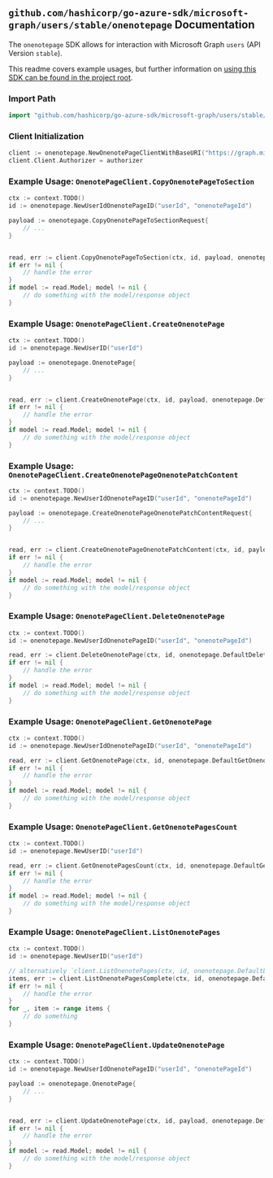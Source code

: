 
## `github.com/hashicorp/go-azure-sdk/microsoft-graph/users/stable/onenotepage` Documentation

The `onenotepage` SDK allows for interaction with Microsoft Graph `users` (API Version `stable`).

This readme covers example usages, but further information on [using this SDK can be found in the project root](https://github.com/hashicorp/go-azure-sdk/tree/main/docs).

### Import Path

```go
import "github.com/hashicorp/go-azure-sdk/microsoft-graph/users/stable/onenotepage"
```


### Client Initialization

```go
client := onenotepage.NewOnenotePageClientWithBaseURI("https://graph.microsoft.com")
client.Client.Authorizer = authorizer
```


### Example Usage: `OnenotePageClient.CopyOnenotePageToSection`

```go
ctx := context.TODO()
id := onenotepage.NewUserIdOnenotePageID("userId", "onenotePageId")

payload := onenotepage.CopyOnenotePageToSectionRequest{
	// ...
}


read, err := client.CopyOnenotePageToSection(ctx, id, payload, onenotepage.DefaultCopyOnenotePageToSectionOperationOptions())
if err != nil {
	// handle the error
}
if model := read.Model; model != nil {
	// do something with the model/response object
}
```


### Example Usage: `OnenotePageClient.CreateOnenotePage`

```go
ctx := context.TODO()
id := onenotepage.NewUserID("userId")

payload := onenotepage.OnenotePage{
	// ...
}


read, err := client.CreateOnenotePage(ctx, id, payload, onenotepage.DefaultCreateOnenotePageOperationOptions())
if err != nil {
	// handle the error
}
if model := read.Model; model != nil {
	// do something with the model/response object
}
```


### Example Usage: `OnenotePageClient.CreateOnenotePageOnenotePatchContent`

```go
ctx := context.TODO()
id := onenotepage.NewUserIdOnenotePageID("userId", "onenotePageId")

payload := onenotepage.CreateOnenotePageOnenotePatchContentRequest{
	// ...
}


read, err := client.CreateOnenotePageOnenotePatchContent(ctx, id, payload, onenotepage.DefaultCreateOnenotePageOnenotePatchContentOperationOptions())
if err != nil {
	// handle the error
}
if model := read.Model; model != nil {
	// do something with the model/response object
}
```


### Example Usage: `OnenotePageClient.DeleteOnenotePage`

```go
ctx := context.TODO()
id := onenotepage.NewUserIdOnenotePageID("userId", "onenotePageId")

read, err := client.DeleteOnenotePage(ctx, id, onenotepage.DefaultDeleteOnenotePageOperationOptions())
if err != nil {
	// handle the error
}
if model := read.Model; model != nil {
	// do something with the model/response object
}
```


### Example Usage: `OnenotePageClient.GetOnenotePage`

```go
ctx := context.TODO()
id := onenotepage.NewUserIdOnenotePageID("userId", "onenotePageId")

read, err := client.GetOnenotePage(ctx, id, onenotepage.DefaultGetOnenotePageOperationOptions())
if err != nil {
	// handle the error
}
if model := read.Model; model != nil {
	// do something with the model/response object
}
```


### Example Usage: `OnenotePageClient.GetOnenotePagesCount`

```go
ctx := context.TODO()
id := onenotepage.NewUserID("userId")

read, err := client.GetOnenotePagesCount(ctx, id, onenotepage.DefaultGetOnenotePagesCountOperationOptions())
if err != nil {
	// handle the error
}
if model := read.Model; model != nil {
	// do something with the model/response object
}
```


### Example Usage: `OnenotePageClient.ListOnenotePages`

```go
ctx := context.TODO()
id := onenotepage.NewUserID("userId")

// alternatively `client.ListOnenotePages(ctx, id, onenotepage.DefaultListOnenotePagesOperationOptions())` can be used to do batched pagination
items, err := client.ListOnenotePagesComplete(ctx, id, onenotepage.DefaultListOnenotePagesOperationOptions())
if err != nil {
	// handle the error
}
for _, item := range items {
	// do something
}
```


### Example Usage: `OnenotePageClient.UpdateOnenotePage`

```go
ctx := context.TODO()
id := onenotepage.NewUserIdOnenotePageID("userId", "onenotePageId")

payload := onenotepage.OnenotePage{
	// ...
}


read, err := client.UpdateOnenotePage(ctx, id, payload, onenotepage.DefaultUpdateOnenotePageOperationOptions())
if err != nil {
	// handle the error
}
if model := read.Model; model != nil {
	// do something with the model/response object
}
```
